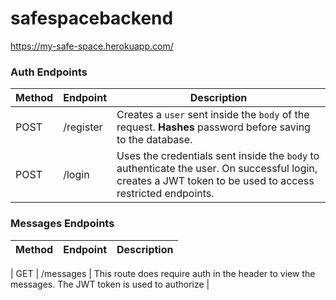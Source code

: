 # safespacebackend

https://my-safe-space.herokuapp.com/


### Auth Endpoints

| Method | Endpoint      | Description                                                                                                                                                                                                                                                                                         |
| ------ | ------------- | --------------------------------------------------------------------------------------------------------------------------------------------------------------------------------------------------------------------------------------------------------------------------------------------------- |
| POST   | /register | Creates a `user` sent inside the `body` of the request. **Hashes** password before saving to the database.                                                                                                                                           |
| POST   | /login    | Uses the credentials sent inside the `body` to authenticate the user. On successful login, creates a JWT token to be used to access restricted endpoints. |


### Messages Endpoints

| Method | Endpoint      | Description                                                                                                                                                                                                                                                                                         |
| ------ | ------------- | --------------------------------------------------------------------------------------------------------------------------------------------------------------------------------------------------------------------------------------------------------------------------------------------------- |

| GET   | /messages    | This route does require auth in the header to view the messages. The JWT token is used to authorize |

